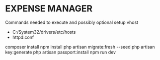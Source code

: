 # EXPENSE MANAGER

Commands needed to execute and possibly optional
setup vhost
 - C:/System32/drivers/etc/hosts
 - httpd.conf

composer install
npm install
php artisan migrate:fresh --seed
php artisan key:generate
php artisan passport:install
npm run dev


